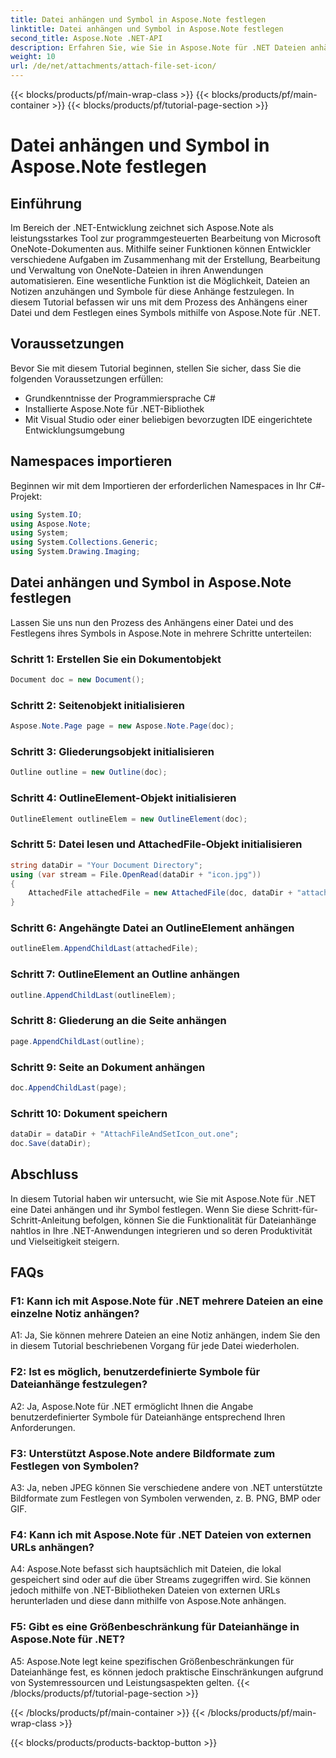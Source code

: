 ```yaml
---
title: Datei anhängen und Symbol in Aspose.Note festlegen
linktitle: Datei anhängen und Symbol in Aspose.Note festlegen
second_title: Aspose.Note .NET-API
description: Erfahren Sie, wie Sie in Aspose.Note für .NET Dateien anhängen und Symbole festlegen. Erweitern Sie Ihre .NET-Anwendungen mit dieser Schritt-für-Schritt-Anleitung.
weight: 10
url: /de/net/attachments/attach-file-set-icon/
---
```


{{< blocks/products/pf/main-wrap-class >}}
{{< blocks/products/pf/main-container >}}
{{< blocks/products/pf/tutorial-page-section >}}

# Datei anhängen und Symbol in Aspose.Note festlegen

## Einführung

Im Bereich der .NET-Entwicklung zeichnet sich Aspose.Note als leistungsstarkes Tool zur programmgesteuerten Bearbeitung von Microsoft OneNote-Dokumenten aus. Mithilfe seiner Funktionen können Entwickler verschiedene Aufgaben im Zusammenhang mit der Erstellung, Bearbeitung und Verwaltung von OneNote-Dateien in ihren Anwendungen automatisieren. Eine wesentliche Funktion ist die Möglichkeit, Dateien an Notizen anzuhängen und Symbole für diese Anhänge festzulegen. In diesem Tutorial befassen wir uns mit dem Prozess des Anhängens einer Datei und dem Festlegen eines Symbols mithilfe von Aspose.Note für .NET.

## Voraussetzungen

Bevor Sie mit diesem Tutorial beginnen, stellen Sie sicher, dass Sie die folgenden Voraussetzungen erfüllen:

- Grundkenntnisse der Programmiersprache C#
- Installierte Aspose.Note für .NET-Bibliothek
- Mit Visual Studio oder einer beliebigen bevorzugten IDE eingerichtete Entwicklungsumgebung

## Namespaces importieren

Beginnen wir mit dem Importieren der erforderlichen Namespaces in Ihr C#-Projekt:

```csharp
using System.IO;
using Aspose.Note;
using System;
using System.Collections.Generic;
using System.Drawing.Imaging;
```

## Datei anhängen und Symbol in Aspose.Note festlegen

Lassen Sie uns nun den Prozess des Anhängens einer Datei und des Festlegens ihres Symbols in Aspose.Note in mehrere Schritte unterteilen:

### Schritt 1: Erstellen Sie ein Dokumentobjekt

```csharp
Document doc = new Document();
```

### Schritt 2: Seitenobjekt initialisieren

```csharp
Aspose.Note.Page page = new Aspose.Note.Page(doc);
```

### Schritt 3: Gliederungsobjekt initialisieren

```csharp
Outline outline = new Outline(doc);
```

### Schritt 4: OutlineElement-Objekt initialisieren

```csharp
OutlineElement outlineElem = new OutlineElement(doc);
```

### Schritt 5: Datei lesen und AttachedFile-Objekt initialisieren

```csharp
string dataDir = "Your Document Directory";
using (var stream = File.OpenRead(dataDir + "icon.jpg"))
{
    AttachedFile attachedFile = new AttachedFile(doc, dataDir + "attachment.txt", stream, ImageFormat.Jpeg);
}
```

### Schritt 6: Angehängte Datei an OutlineElement anhängen

```csharp
outlineElem.AppendChildLast(attachedFile);
```

### Schritt 7: OutlineElement an Outline anhängen

```csharp
outline.AppendChildLast(outlineElem);
```

### Schritt 8: Gliederung an die Seite anhängen

```csharp
page.AppendChildLast(outline);
```

### Schritt 9: Seite an Dokument anhängen

```csharp
doc.AppendChildLast(page);
```

### Schritt 10: Dokument speichern

```csharp
dataDir = dataDir + "AttachFileAndSetIcon_out.one";
doc.Save(dataDir);
```

## Abschluss

In diesem Tutorial haben wir untersucht, wie Sie mit Aspose.Note für .NET eine Datei anhängen und ihr Symbol festlegen. Wenn Sie diese Schritt-für-Schritt-Anleitung befolgen, können Sie die Funktionalität für Dateianhänge nahtlos in Ihre .NET-Anwendungen integrieren und so deren Produktivität und Vielseitigkeit steigern.

## FAQs

### F1: Kann ich mit Aspose.Note für .NET mehrere Dateien an eine einzelne Notiz anhängen?

A1: Ja, Sie können mehrere Dateien an eine Notiz anhängen, indem Sie den in diesem Tutorial beschriebenen Vorgang für jede Datei wiederholen.

### F2: Ist es möglich, benutzerdefinierte Symbole für Dateianhänge festzulegen?

A2: Ja, Aspose.Note für .NET ermöglicht Ihnen die Angabe benutzerdefinierter Symbole für Dateianhänge entsprechend Ihren Anforderungen.

### F3: Unterstützt Aspose.Note andere Bildformate zum Festlegen von Symbolen?

A3: Ja, neben JPEG können Sie verschiedene andere von .NET unterstützte Bildformate zum Festlegen von Symbolen verwenden, z. B. PNG, BMP oder GIF.

### F4: Kann ich mit Aspose.Note für .NET Dateien von externen URLs anhängen?

A4: Aspose.Note befasst sich hauptsächlich mit Dateien, die lokal gespeichert sind oder auf die über Streams zugegriffen wird. Sie können jedoch mithilfe von .NET-Bibliotheken Dateien von externen URLs herunterladen und diese dann mithilfe von Aspose.Note anhängen.

### F5: Gibt es eine Größenbeschränkung für Dateianhänge in Aspose.Note für .NET?

A5: Aspose.Note legt keine spezifischen Größenbeschränkungen für Dateianhänge fest, es können jedoch praktische Einschränkungen aufgrund von Systemressourcen und Leistungsaspekten gelten.
{{< /blocks/products/pf/tutorial-page-section >}}

{{< /blocks/products/pf/main-container >}}
{{< /blocks/products/pf/main-wrap-class >}}

{{< blocks/products/products-backtop-button >}}
